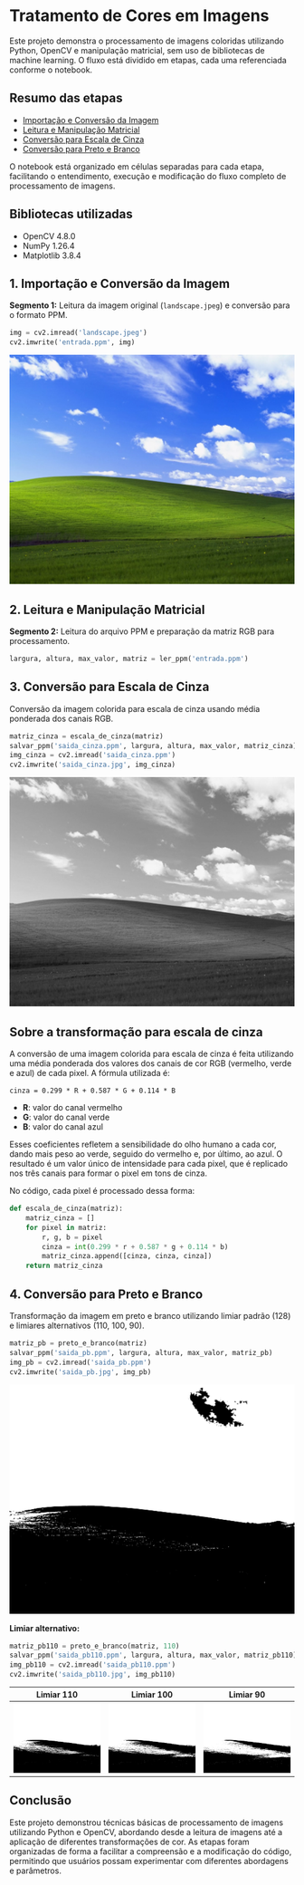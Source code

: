 # Tratamento de Cores em Imagens

Este projeto demonstra o processamento de imagens coloridas utilizando Python, OpenCV e manipulação matricial, sem uso de bibliotecas de machine learning. O fluxo está dividido em etapas, cada uma referenciada conforme o notebook.

## Resumo das etapas
- [Importação e Conversão da Imagem](#1-importação-e-conversão-da-imagem)
- [Leitura e Manipulação Matricial](#2-leitura-e-manipulação-matricial)
- [Conversão para Escala de Cinza](#3-conversão-para-escala-de-cinza)
- [Conversão para Preto e Branco](#4-conversão-para-preto-e-branco)

O notebook está organizado em células separadas para cada etapa, facilitando o entendimento, execução e modificação do fluxo completo de processamento de imagens.

## Bibliotecas utilizadas
- OpenCV 4.8.0
- NumPy 1.26.4
- Matplotlib 3.8.4

## 1. Importação e Conversão da Imagem

**Segmento 1:** Leitura da imagem original (`landscape.jpeg`) e conversão para o formato PPM.

```python
img = cv2.imread('landscape.jpeg')
cv2.imwrite('entrada.ppm', img)
```
![Imagem Original](landscape.jpeg)

## 2. Leitura e Manipulação Matricial

**Segmento 2:** Leitura do arquivo PPM e preparação da matriz RGB para processamento.

```python
largura, altura, max_valor, matriz = ler_ppm('entrada.ppm')
```

## 3. Conversão para Escala de Cinza
Conversão da imagem colorida para escala de cinza usando média ponderada dos canais RGB.

```python
matriz_cinza = escala_de_cinza(matriz)
salvar_ppm('saida_cinza.ppm', largura, altura, max_valor, matriz_cinza)
img_cinza = cv2.imread('saida_cinza.ppm')
cv2.imwrite('saida_cinza.jpg', img_cinza)
```
![Escala de Cinza](saida_cinza.jpg)

## Sobre a transformação para escala de cinza

A conversão de uma imagem colorida para escala de cinza é feita utilizando uma média ponderada dos valores dos canais de cor RGB (vermelho, verde e azul) de cada pixel. A fórmula utilizada é:

```
cinza = 0.299 * R + 0.587 * G + 0.114 * B
```

- **R**: valor do canal vermelho
- **G**: valor do canal verde
- **B**: valor do canal azul

Esses coeficientes refletem a sensibilidade do olho humano a cada cor, dando mais peso ao verde, seguido do vermelho e, por último, ao azul. O resultado é um valor único de intensidade para cada pixel, que é replicado nos três canais para formar o pixel em tons de cinza.

No código, cada pixel é processado dessa forma:
```python
def escala_de_cinza(matriz):
    matriz_cinza = []
    for pixel in matriz:
        r, g, b = pixel
        cinza = int(0.299 * r + 0.587 * g + 0.114 * b)
        matriz_cinza.append([cinza, cinza, cinza])
    return matriz_cinza
```

## 4. Conversão para Preto e Branco

Transformação da imagem em preto e branco utilizando limiar padrão (128) e limiares alternativos (110, 100, 90).

```python
matriz_pb = preto_e_branco(matriz)
salvar_ppm('saida_pb.ppm', largura, altura, max_valor, matriz_pb)
img_pb = cv2.imread('saida_pb.ppm')
cv2.imwrite('saida_pb.jpg', img_pb)
```
![Preto e Branco (128)](saida_pb.jpg)

**Limiar alternativo:**
```python
matriz_pb110 = preto_e_branco(matriz, 110)
salvar_ppm('saida_pb110.ppm', largura, altura, max_valor, matriz_pb110)
img_pb110 = cv2.imread('saida_pb110.ppm')
cv2.imwrite('saida_pb110.jpg', img_pb110)
```
| Limiar 110 | Limiar 100 | Limiar 90 |
|:---:|:---:|:---:|
| ![PB 110](saida_pb110.jpg) | ![PB 100](saida_pb100.jpg) | ![PB 90](saida_pb90.jpg) |

## Conclusão

Este projeto demonstrou técnicas básicas de processamento de imagens utilizando Python e OpenCV, abordando desde a leitura de imagens até a aplicação de diferentes transformações de cor. As etapas foram organizadas de forma a facilitar a compreensão e a modificação do código, permitindo que usuários possam experimentar com diferentes abordagens e parâmetros.
